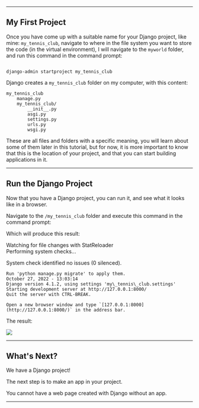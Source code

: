 ___

## My First Project

Once you have come up with a suitable name for your Django project, like mine: `my_tennis_club`, navigate to where in the file system you want to store the code (in the virtual environment), I will navigate to the `myworld` folder, and run this command in the command prompt:
```

django-admin startproject my_tennis_club
```
Django creates a `my_tennis_club` folder on my computer, with this content:
```
my_tennis_club  
    manage.py  
    my_tennis_club/  
        __init__.py  
        asgi.py  
        settings.py  
        urls.py  
        wsgi.py  
```
These are all files and folders with a specific meaning, you will learn about some of them later in this tutorial, but for now, it is more important to know that this is the location of your project, and that you can start building applications in it.

___

## Run the Django Project

Now that you have a Django project, you can run it, and see what it looks like in a browser.

Navigate to the `/my_tennis_club` folder and execute this command in the command prompt:

Which will produce this result:

Watching for file changes with StatReloader  
Performing system checks...

System check identified no issues (0 silenced).

```You have 18 unapplied migration(s). Your project may not work properly until you apply the migrations for app(s): admin, auth, contenttypes, sessions.  
Run 'python manage.py migrate' to apply them.  
October 27, 2022 - 13:03:14  
Django version 4.1.2, using settings 'my\_tennis\_club.settings'  
Starting development server at http://127.0.0.1:8000/  
Quit the server with CTRL-BREAK.

Open a new browser window and type `[127.0.0.1:8000](http://127.0.0.1:8000/)` in the address bar.
```
The result:

![](https://www.w3schools.com/django/screenshot_django1.png)

___

## What's Next?

We have a Django project!

The next step is to make an app in your project.

You cannot have a web page created with Django without an app.

___
